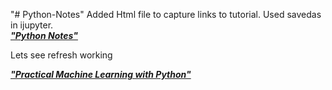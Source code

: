 "# Python-Notes" 
Added Html file to capture links to tutorial.  Used savedas in ijupyter.  
[*__"Python Notes"__*](https://github.com/bpilaud/Python-Notes/blob/master/Python%20Notes.ipynb)


Lets see refresh working

[*__"Practical Machine Learning with Python"__*](https://github.com/dipanjanS/practical-machine-learning-with-python#contents) 
